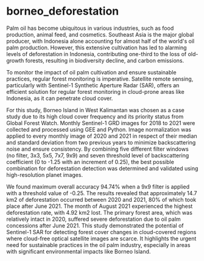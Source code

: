 # borneo_deforestation

Palm oil has become ubiquitous in various industries, such as food production, animal feed, and cosmetics. 
Southeast Asia is the major global producer, with Indonesia alone accounting for almost half of the world's oil palm production. 
However, this extensive cultivation has led to alarming levels of deforestation in Indonesia, contributing one-third to the loss of old-growth forests, resulting in biodiversity decline, and carbon emissions. 

To monitor the impact of oil palm cultivation and ensure sustainable practices, regular forest monitoring is imperative. 
Satellite remote sensing, particularly with Sentinel-1 Synthetic Aperture Radar (SAR), offers an efficient solution for regular forest monitoring in cloud-prone areas like Indonesia, as it can penetrate cloud cover. 

For this study, Borneo Island in West Kalimantan was chosen as a case study due to its high cloud cover frequency and its priority status from Global Forest Watch. 
Monthly Sentinel-1 GRD images for 2018 to 2021 were collected and processed using GEE and Python. 
Image normalization was applied to every monthly image of 2020 and 2021 in respect of their median and standard deviation from two previous years to minimize backscattering noise and ensure consistency. By combining five different filter windows (no filter, 3x3, 5x5, 7x7, 9x9) and seven threshold level of backscattering coefficient (0 to -1.25 with an increment of 0.25), the best possible combination for deforestation detection was determined and validated using high-resolution planet images. 

We found maximum overall accuracy 94.74% when a 9x9 filter is applied with a threshold value of -0.25. 
The results revealed that approximately 14.7 km2 of deforestation occurred between 2020 and 2021, 80% of which took place after June 2021. 
The month of August 2021 experienced the highest deforestation rate, with 4.92 km2 lost. 
The primary forest area, which was relatively intact in 2020, suffered severe deforestation due to oil palm concessions after June 2021. This study demonstrated the potential of Sentinel-1 SAR for detecting forest cover changes in cloud-covered regions where cloud-free optical satellite images are scarce. 
It highlights the urgent need for sustainable practices in the oil palm industry, especially in areas with significant environmental impacts like Borneo Island.
